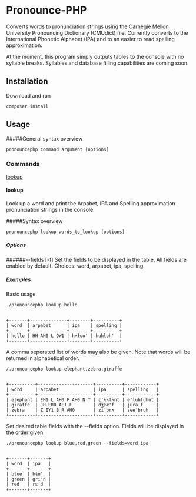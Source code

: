 # Pronounce-PHP

Converts words to pronunciation strings using the Carnegie Mellon University Pronouncing Dictionary (CMUdict) file.  Currently converts to the International Phonetic Alphabet (IPA) and to an easier to read spelling approximation.

At the moment, this program simply outputs tables to the console with no syllable breaks. Syllables and database filling capabilities are coming soon.

## Installation

Download and run 
```
composer install
```

## Usage

#####General syntax overview
```
pronouncephp command argument [options]
```

### Commands
[lookup](https://github.com/zachleigh/pronounce-php#lookup)
#### lookup

Look up a word and print the Arpabet, IPA and Spelling approximation pronunciation strings in the console.

#####Syntax overview
```
pronouncephp lookup words_to_lookup [options]
```

##### Options
######--fields [-f]
Set the fields to be displayed in the table.  All fields are enabled by default. Choices: word, arpabet, ipa, spelling.

##### Examples

Basic usage
```
./pronouncephp lookup hello


+-------+--------------+--------+----------+
| word  | arpabet      | ipa    | spelling |
+-------+--------------+--------+----------+
| hello | HH AH0 L OW1 | hʌɫoʊ' | huhloh'  |
+-------+--------------+--------+----------+

```

A comma seperated list of words may also be given. Note that words will be returned in alphabetical order.

```
/.pronouncephp lookup elephant,zebra,giraffe


+----------+---------------------+----------+------------+
| word     | arpabet             | ipa      | spelling   |
+----------+---------------------+----------+------------+
| elephant | EH1 L AH0 F AH0 N T | ɛ'ɫʌfʌnt | e'luhfuhnt |
| giraffe  | JH ER0 AE1 F        | dʒɝæ'f   | jura'f     |
| zebra    | Z IY1 B R AH0       | zi'brʌ   | zee'bruh   |
+----------+---------------------+----------+------------+
```

Set desired table fields with the --fields option.  Fields will be displayed in the order given.

```
./pronouncephp lookup blue,red,green --fields=word,ipa


+-------+-------+
| word  | ipa   |
+-------+-------+
| blue  | bɫu'  |
| green | gri'n |
| red   | rɛ'd  |
+-------+-------+
```